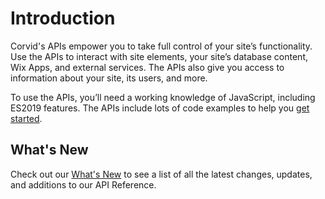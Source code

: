 # Introduction

Corvid's APIs empower you to take full control of your site’s functionality. Use the APIs to interact with site elements, your site’s database content, Wix Apps, and external services. The APIs also give you access to information about your site, its users, and more.

To use the APIs, you’ll need a working knowledge of JavaScript, including ES2019 features. The APIs include lots of code examples to help you [get started](tutorials/getting-started).


## What's New

Check out our [What's New](https://www.wix.com/corvid/reference/api-overview/what's-new) to see a list of all the latest changes, updates, and additions to our API Reference.
